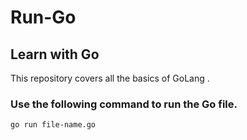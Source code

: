 # Run-Go

##  Learn with Go
This repository covers all  the basics of GoLang .

### Use the following command to run the Go file.

```
go run file-name.go  

```


